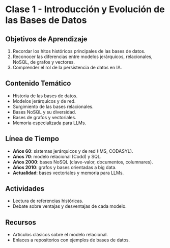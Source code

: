 # Clase 1 - Introducción y Evolución de las Bases de Datos

## Objetivos de Aprendizaje
1. Recordar los hitos históricos principales de las bases de datos.
2. Reconocer las diferencias entre modelos jerárquicos, relacionales, NoSQL, de grafos y vectores.
3. Comprender el rol de la persistencia de datos en IA.

## Contenido Temático
- Historia de las bases de datos.
- Modelos jerárquicos y de red.
- Surgimiento de las bases relacionales.
- Bases NoSQL y su diversidad.
- Bases de grafos y vectoriales.
- Memoria especializada para LLMs.

## Línea de Tiempo
- **Años 60**: sistemas jerárquicos y de red (IMS, CODASYL).
- **Años 70**: modelo relacional (Codd) y SQL.
- **Años 2000**: bases NoSQL (clave-valor, documentos, columnares).
- **Años 2010**: grafos y bases orientadas a big data.
- **Actualidad**: bases vectoriales y memoria para LLMs.

## Actividades
- Lectura de referencias históricas.
- Debate sobre ventajas y desventajas de cada modelo.

## Recursos
- Artículos clásicos sobre el modelo relacional.
- Enlaces a repositorios con ejemplos de bases de datos.
